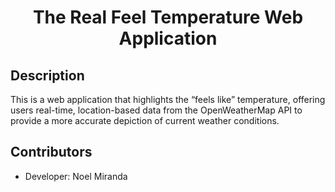<div style="text-align: center;"> 
    <h1>The Real Feel Temperature Web Application</h1>
</div>

## Description

This is a web application that highlights the “feels like” temperature, offering users real-time, 
location-based data from the OpenWeatherMap API to provide a more accurate depiction of 
current weather conditions.

## Contributors

- Developer: Noel Miranda



